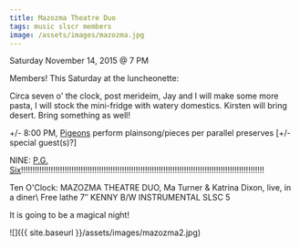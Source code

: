 ```yaml
---
title: Mazozma Theatre Duo
tags: music slscr members
image: /assets/images/mazozma.jpg
---
```


Saturday November 14, 2015 @ 7 PM

Members! This Saturday at the luncheonette:

Circa seven o' the clock, post merideim, Jay and I will make some more pasta,
I will stock the mini-fridge with watery domestics. Kirsten will bring desert.
Bring something as well!

+/- 8:00 PM, [Pigeons](http://pigeonsband.com) perform plainsong/pieces per
parallel preserves [+/- special guest(s)?]

NINE: [P.G. Six](http://www.dragcity.com/artists/pg-six)!!!!!!!!!!!!!!!!!!!!!!!!!!!!!!!!!!!!!!!!!!!!!!!!!!!!!!!!!!!!!!!!!!!!!!!!!!!!!!!!!!!!!!!!!!!!!!!!!!!!!!!!!!

Ten O'Clock: MAZOZMA THEATRE DUO, Ma Turner & Katrina Dixon, live, in a diner\\
Free lathe 7″ KENNY B/W INSTRUMENTAL SLSC 5

It is going to be a magical night!

![]({{ site.baseurl }}/assets/images/mazozma2.jpg)
